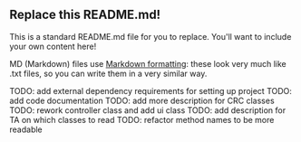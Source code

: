 ## Replace this README.md!

This is a standard README.md file for you to replace. You'll want to include your own content here!

MD (Markdown) files use [Markdown formatting](https://guides.github.com/features/mastering-markdown/): 
these look very much like .txt files, so you can write them in a very similar way.

TODO: add external dependency requirements for setting up project
TODO: add code documentation
TODO: add more description for CRC classes
TODO: rework controller class and add ui class
TODO: add description for TA on which classes to read 
TODO: refactor method names to be more readable
